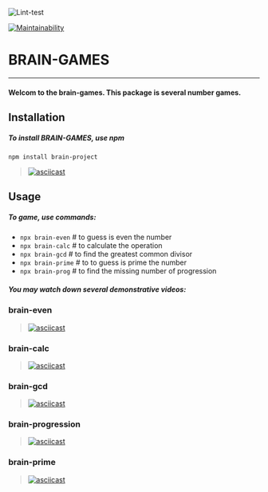 ![Lint-test](https://github.com/gioahnn/frontend-project-lvl1/workflows/Lint-test/badge.svg?branch=master&event=push)

[![Maintainability](https://api.codeclimate.com/v1/badges/268b83ce0bed46987dff/maintainability)](https://codeclimate.com/github/gioahnn/frontend-project-lvl1/maintainability)

# BRAIN-GAMES 
---
#### Welcom to the brain-games. This package is several number games.


## Installation
##### To install BRAIN-GAMES, use npm
```npm install brain-project```
>[![asciicast](https://asciinema.org/a/jescGCHYqZ0Xr4E8Zb8dTJybb.svg)](https://asciinema.org/a/jescGCHYqZ0Xr4E8Zb8dTJybb)

## Usage
##### To game, use commands:
* ```npx brain-even```  # to guess is even the number
* ```npx brain-calc```  # to calculate the operation
* ```npx brain-gcd```   # to find the greatest common divisor
* ```npx brain-prime``` # to to guess is prime the number
* ```npx brain-prog```  # to find the missing number of progression

##### You may watch down several demonstrative videos: 

### brain-even
>[![asciicast](https://asciinema.org/a/q2DqVTwYWI1nTbAv3wJHdbhUE.svg)](https://asciinema.org/a/q2DqVTwYWI1nTbAv3wJHdbhUE)
	
### brain-calc
>[![asciicast](https://asciinema.org/a/ymPHJvUEz6sJVJWKnrFqcl85n.svg)](https://asciinema.org/a/ymPHJvUEz6sJVJWKnrFqcl85n)

### brain-gcd
>[![asciicast](https://asciinema.org/a/EcrAiR8EpbIsnWs753MrsRrMQ.svg)](https://asciinema.org/a/EcrAiR8EpbIsnWs753MrsRrMQ)

### brain-progression
>[![asciicast](https://asciinema.org/a/oh7xrEb4R5kY2bViZrqnYXL3l.svg)](https://asciinema.org/a/oh7xrEb4R5kY2bViZrqnYXL3l)

### brain-prime
>[![asciicast](https://asciinema.org/a/4kUIQVYrYfRkCRN6xhm9E6akf.svg)](https://asciinema.org/a/4kUIQVYrYfRkCRN6xhm9E6akf)
